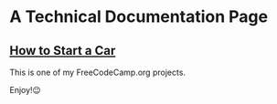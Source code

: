 # A Technical Documentation Page

## [How to Start a Car](https://baizhigitov.github.io/technical_documentation_page/)

This is one of my FreeCodeCamp.org projects.

Enjoy!😉
